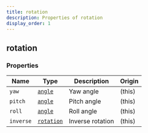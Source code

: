 ```yaml
---
title: rotation
description: Properties of rotation
display_order: 1
---
```


## rotation

### Properties

| Name | Type | Description | Origin |
|------|------|-------------|--------|
| `yaw` | [`angle`](./angle.html) | Yaw angle | (this) |
| `pitch` | [`angle`](./angle.html) | Pitch angle | (this) |
| `roll` | [`angle`](./angle.html) | Roll angle | (this) |
| `inverse` | [`rotation`](./rotation.html) | Inverse rotation | (this) |

